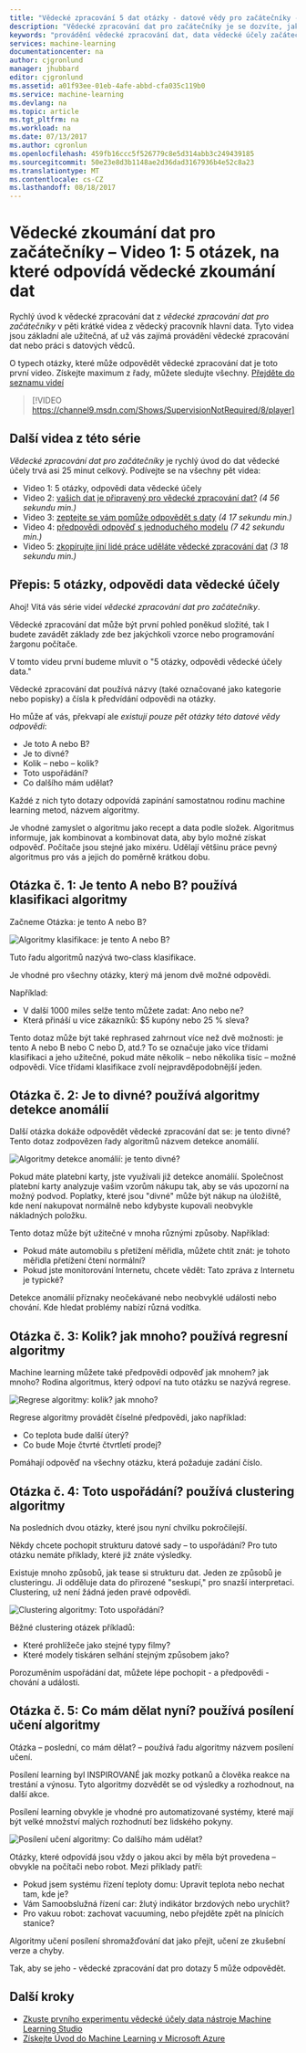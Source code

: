 ```yaml
---
title: "Vědecké zpracování 5 dat otázky - datové vědy pro začátečníky - Azure Machine Learning | Microsoft Docs"
description: "Vědecké zpracování dat pro začátečníky je se dozvíte, jaké základní koncepce při 5 krátké videa, počínaje The 5 otázky datové vědy odpovědi. Z Azure Machine Learning."
keywords: "provádění vědecké zpracování dat, data vědecké účely začátečníka, vědecké zpracování dat pro začátečníka, datové vědy základy, otázky ohledně dat vědecké účely, datové vědy video, datové vědy Úvod"
services: machine-learning
documentationcenter: na
author: cjgronlund
manager: jhubbard
editor: cjgronlund
ms.assetid: a01f93ee-01eb-4afe-abbd-cfa035c119b0
ms.service: machine-learning
ms.devlang: na
ms.topic: article
ms.tgt_pltfrm: na
ms.workload: na
ms.date: 07/13/2017
ms.author: cgronlun
ms.openlocfilehash: 459fb16ccc5f526779c8e5d314abb3c249439185
ms.sourcegitcommit: 50e23e8d3b1148ae2d36dad3167936b4e52c8a23
ms.translationtype: MT
ms.contentlocale: cs-CZ
ms.lasthandoff: 08/18/2017
---
```

# <a name="data-science-for-beginners-video-1-the-5-questions-data-science-answers"></a>Vědecké zkoumání dat pro začátečníky – Video 1: 5 otázek, na které odpovídá vědecké zkoumání dat
Rychlý úvod k vědecké zpracování dat z *vědecké zpracování dat pro začátečníky* v pěti krátké videa z vědecký pracovník hlavní data. Tyto videa jsou základní ale užitečná, ať už vás zajímá provádění vědecké zpracování dat nebo práci s datových vědců.

O typech otázky, které může odpovědět vědecké zpracování dat je toto první video. Získejte maximum z řady, můžete sledujte všechny. [Přejděte do seznamu videí](#other-videos-in-this-series)
<br>

> [!VIDEO https://channel9.msdn.com/Shows/SupervisionNotRequired/8/player]
>
>

## <a name="other-videos-in-this-series"></a>Další videa z této série
*Vědecké zpracování dat pro začátečníky* je rychlý úvod do dat vědecké účely trvá asi 25 minut celkový. Podívejte se na všechny pět videa:

* Video 1: 5 otázky, odpovědi data vědecké účely
* Video 2: [vašich dat je připravený pro vědecké zpracování dat?](machine-learning-data-science-for-beginners-is-your-data-ready-for-data-science.md) *(4 56 sekundu min.)*
* Video 3: [zeptejte se vám pomůže odpovědět s daty](machine-learning-data-science-for-beginners-ask-a-question-you-can-answer-with-data.md) *(4 17 sekundu min.)*
* Video 4: [předpovědi odpověď s jednoduchého modelu](machine-learning-data-science-for-beginners-predict-an-answer-with-a-simple-model.md) *(7 42 sekundu min.)*
* Video 5: [zkopírujte jiní lidé práce uděláte vědecké zpracování dat](machine-learning-data-science-for-beginners-copy-other-peoples-work-to-do-data-science.md) *(3 18 sekundu min.)*

## <a name="transcript-the-5-questions-data-science-answers"></a>Přepis: 5 otázky, odpovědi data vědecké účely
Ahoj! Vítá vás série videí *vědecké zpracování dat pro začátečníky*.

Vědecké zpracování dat může být první pohled poněkud složité, tak I budete zavádět základy zde bez jakýchkoli vzorce nebo programování žargonu počítače.

V tomto videu první budeme mluvit o "5 otázky, odpovědi vědecké účely data."

Vědecké zpracování dat používá názvy (také označované jako kategorie nebo popisky) a čísla k předvídání odpovědi na otázky.

Ho může ať vás, překvapí ale *existují pouze pět otázky této datové vědy odpovědi*:

* Je toto A nebo B?
* Je to divné?
* Kolik – nebo – kolik?
* Toto uspořádání?
* Co dalšího mám udělat?

Každé z nich tyto dotazy odpovídá zapínání samostatnou rodinu machine learning metod, názvem algoritmy.

Je vhodné zamyslet o algoritmu jako recept a data podle složek. Algoritmus informuje, jak kombinovat a kombinovat data, aby bylo možné získat odpověď. Počítače jsou stejné jako mixéru. Udělají většinu práce pevný algoritmus pro vás a jejich do poměrně krátkou dobu.

## <a name="question-1-is-this-a-or-b-uses-classification-algorithms"></a>Otázka č. 1: Je tento A nebo B? používá klasifikaci algoritmy
Začneme Otázka: je tento A nebo B?

![Algoritmy klasifikace: je tento A nebo B?](./media/machine-learning-data-science-for-beginners-the-5-questions-data-science-answers/classification-algorithms.png)

Tuto řadu algoritmů nazývá two-class klasifikace.

Je vhodné pro všechny otázky, který má jenom dvě možné odpovědi.

Například:

* V další 1000 miles selže tento můžete zadat: Ano nebo ne?
* Která přináší u více zákazníků: $5 kupóny nebo 25 % sleva?

Tento dotaz může být také rephrased zahrnout více než dvě možnosti: je tento A nebo B nebo C nebo D, atd.?  To se označuje jako více třídami klasifikaci a jeho užitečné, pokud máte několik – nebo několika tisíc – možné odpovědi. Více třídami klasifikace zvolí nejpravděpodobnější jeden.

## <a name="question-2-is-this-weird-uses-anomaly-detection-algorithms"></a>Otázka č. 2: Je to divné? používá algoritmy detekce anomálií
Další otázka dokáže odpovědět vědecké zpracování dat se: je tento divné? Tento dotaz zodpovězen řady algoritmů názvem detekce anomálií.

![Algoritmy detekce anomálií: je tento divné?](./media/machine-learning-data-science-for-beginners-the-5-questions-data-science-answers/anomaly-detection-algorithms.png)

Pokud máte platební karty, jste využívali již detekce anomálií. Společnost platební karty analyzuje vašim vzorům nákupu tak, aby se vás upozorní na možný podvod. Poplatky, které jsou "divné" může být nákup na úložiště, kde není nakupovat normálně nebo kdybyste kupovali neobvykle nákladných položku.

Tento dotaz může být užitečné v mnoha různými způsoby. Například:

* Pokud máte automobilu s přetížení měřidla, můžete chtít znát: je tohoto měřidla přetížení čtení normální?
* Pokud jste monitorování Internetu, chcete vědět: Tato zpráva z Internetu je typické?

Detekce anomálií příznaky neočekávané nebo neobvyklé události nebo chování. Kde hledat problémy nabízí různá vodítka.

## <a name="question-3-how-much-or-how-many-uses-regression-algorithms"></a>Otázka č. 3: Kolik? jak mnoho? používá regresní algoritmy
Machine learning můžete také předpovědi odpověď jak mnohem? jak mnoho? Rodina algoritmus, který odpoví na tuto otázku se nazývá regrese.

![Regrese algoritmy: kolik? jak mnoho?](./media/machine-learning-data-science-for-beginners-the-5-questions-data-science-answers/regression-algorithms.png)

Regrese algoritmy provádět číselné předpovědi, jako například:

* Co teplota bude další úterý?  
* Co bude Moje čtvrté čtvrtletí prodej?

Pomáhají odpověď na všechny otázku, která požaduje zadání číslo.

## <a name="question-4-how-is-this-organized-uses-clustering-algorithms"></a>Otázka č. 4: Toto uspořádání? používá clustering algoritmy
Na posledních dvou otázky, které jsou nyní chvilku pokročilejší.

Někdy chcete pochopit strukturu datové sady – to uspořádání? Pro tuto otázku nemáte příklady, které již znáte výsledky.

Existuje mnoho způsobů, jak tease si strukturu dat. Jeden ze způsobů je clusteringu. Ji odděluje data do přirozené "seskupí," pro snazší interpretaci. Clustering, už není žádná jeden pravé odpovědi.

![Clustering algoritmy: Toto uspořádání?](./media/machine-learning-data-science-for-beginners-the-5-questions-data-science-answers/clustering-algorithms.png)

Běžné clustering otázek příkladů:

* Které prohlížeče jako stejné typy filmy?
* Které modely tiskáren selhání stejným způsobem jako?

Porozuměním uspořádání dat, můžete lépe pochopit - a předpovědi - chování a události.  

## <a name="question-5-what-should-i-do-now-uses-reinforcement-learning-algorithms"></a>Otázka č. 5: Co mám dělat nyní? používá posílení učení algoritmy
Otázka – poslední, co mám dělat? – používá řadu algoritmy názvem posílení učení.

Posílení learning byl INSPIROVANÉ jak mozky potkanů a člověka reakce na trestání a výnosu. Tyto algoritmy dozvědět se od výsledky a rozhodnout, na další akce.

Posílení learning obvykle je vhodné pro automatizované systémy, které mají být velké množství malých rozhodnutí bez lidského pokyny.

![Posílení učení algoritmy: Co dalšího mám udělat?](./media/machine-learning-data-science-for-beginners-the-5-questions-data-science-answers/reinforcement-learning-algorithms.png)

Otázky, které odpovídá jsou vždy o jakou akci by měla být provedena – obvykle na počítači nebo robot. Mezi příklady patří:

* Pokud jsem systému řízení teploty domu: Upravit teplota nebo nechat tam, kde je?  
* Vám Samoobslužná řízení car: žlutý indikátor brzdových nebo urychlit?  
* Pro vakuu robot: zachovat vacuuming, nebo přejděte zpět na plnících stanice?

Algoritmy učení posílení shromažďování dat jako přejít, učení ze zkušební verze a chyby.

Tak, aby se jeho - vědecké zpracování dat pro dotazy 5 může odpovědět.

## <a name="next-steps"></a>Další kroky
* [Zkuste prvního experimentu vědecké účely data nástroje Machine Learning Studio](machine-learning-create-experiment.md)
* [Získejte Úvod do Machine Learning v Microsoft Azure](machine-learning-what-is-machine-learning.md)

